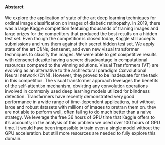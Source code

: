 #### Abstarct

We explore the application of state of the art deep learning techniques for ordinal image classification on images of diabetic retinopathy. 
In 2019, there was a large Kaggle competition featuring thousands of training images and large prizes for the competitors that produced the best results on a hidden test set. 
Even though the competition is closed today, Kaggle still accepts submissions and runs them against their secret hidden test set. 
We apply state of the art CNNs, densenet, and even new visual transformer techniques to classify the images. 
We were able to get competitive results with densenet despite having a severe disadvantage in computational resources compared to the winning solutions. 
Visual Transformers (VT) are evolving as an alternative to the architectural paradigm Convolutional Neural network (CNN).
However, they proved to be inadequate for the task in this competition. The visual transformer approach leverages the benefits of the self-attention mechanism, obviating any convolution operations involved in commonly used deep learning models utilized for blindness detection. Transformers have recently demonstrated very good performance in a wide range of time-dependent applications, but without large and robust datasets with millions of images to pretrain them on, they are not able to perform well, often failing to do much better than a naive strategy. We leverage the free 36 hours of GPU time that Kaggle offers to it’s accounts; in the analysis of this problem we used over 100 hours of GPU time. It would have been impossible to train even a single model without the GPU acceleration, but still more resources are needed to fully explore this domain. 

